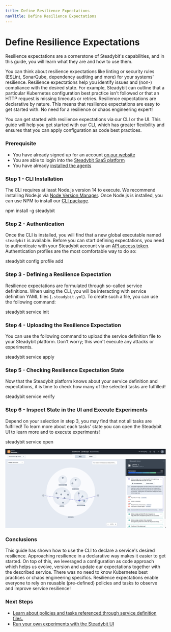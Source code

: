 ```yaml
---
title: Define Resilience Expectations
navTitle: Define Resilience Expectations
---
```


# Define Resilience Expectations

Resilience expectations are a cornerstone of Steadybit's capabilities, and in this guide, you will learn what they are and how to use them.

You can think about resilience expectations like linting or security rules (ESLint, SonarQube, dependency auditing and more) for your systems' resilience. Resilience expectations help you identify issues and (non-) compliance with the desired state. For example, Steadybit can outline that a particular Kubernetes configuration best practice isn't followed or that an HTTP request is missing timeouts or retries. Resilience expectations are declarative by nature. This means that resilience expectations are easy to get started with. No need for a resilience or chaos engineering expert!

You can get started with resilience expectations via our CLI or the UI. This guide will help you get started with our CLI, which has greater flexibility and ensures that you can apply configuration as code best practices.

### Prerequisite

* You have already signed up for an account [on our website](https://www.steadybit.com/get-started/)
* You are able to login into the [Steadybit SaaS platform](https://platform.steadybit.io/)
* You have already [installed the agents](../content/getting-started/10-set-up-platform-agents/)

### Step 1 - CLI Installation

The CLI requires at least Node.js version 14 to execute. We recommend installing Node.js via [Node Version Manager](https://github.com/nvm-sh/nvm#intro). Once Node.js is installed, you can use NPM to install our [CLI package](https://www.npmjs.com/package/steadybit).

npm install -g steadybit

### Step 2 - Authentication

Once the CLI is installed, you will find that a new global executable named `steadybit` is available. Before you can start defining expectations, you need to authenticate with your Steadybit account via an [API access token](../integrate/10-api/#tokens). Authentication profiles are the most comfortable way to do so:

steadybit config profile add

### Step 3 - Defining a Resilience Expectation

Resilience expectations are formulated through so-called service definitions. When using the CLI, you will be interacting with service definition YAML files (`.steadybit.yml`). To create such a file, you can use the following command:

steadybit service init

### Step 4 - Uploading the Resilience Expectation

You can use the following command to upload the service definition file to your Steadybit platform. Don't worry; this won't execute any attacks or experiments.

steadybit service apply

### Step 5 - Checking Resilience Expectation State

Now that the Steadybit platform knows about your service definition and expectations, it is time to check how many of the selected tasks are fulfilled!

steadybit service verify

### Step 6 - Inspect State in the UI and Execute Experiments

Depend on your selection in step 3, you may find that not all tasks are fulfilled! To learn more about each tasks' state you can open the Steadybit UI to learn more and to execute experiments!

steadybit service open

![Image showing Steadybit's landscape view with a selected Kubernetes deployment that has fulfilled 80% of its expectations](../getting-started/img-resilience-expectations/ui.png)

### Conclusions

This guide has shown how to use the CLI to declare a service's desired resilience. Approaching resilience in a declarative way makes it easier to get started. On top of this, we leveraged a configuration as code approach which helps us evolve, version and update our expectations together with the described service. There was no need to know Kubernetes best practices or chaos engineering specifics. Resilience expectations enable everyone to rely on reusable (pre-defined) policies and tasks to observe and improve service resilience!

### Next Steps

* [Learn about policies and tasks referenced through service definition files.](../learn/60-resilience-expectations/10-introduction/)
* [Run your own experiments with the Steadybit UI](../getting-started/30-run-experiment/)
